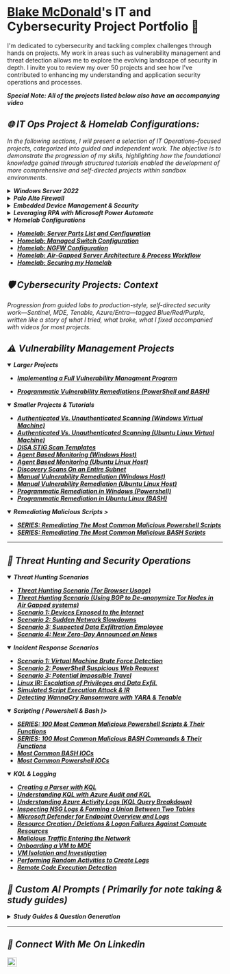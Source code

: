 
# <a href="https://www.linkedin.com/in/blake-mcdonald-65899a241/">Blake McDonald</a>'s IT and Cybersecurity Project Portfolio 🔐

I'm dedicated to cybersecurity and tackling complex challenges through hands on projects. My work in areas such as vulnerability management and threat detection allows me to explore the evolving landscape of security in depth. I invite you to review my over 50 projects and see how I've contributed to enhancing my understanding and application security operations and processes.

<i>  **Special Note: All of the projects listed below also have an accompanying video** <i>

## 🌐 IT Ops Project & Homelab Configurations:

In the following sections, I will present a selection of IT Operations–focused projects, categorized into guided and independent work. The objective is to demonstrate the progression of my skills, highlighting how the foundational knowledge gained through structured tutorials enabled the development of more comprehensive and self-directed projects within sandbox environments.


<details>
<summary><strong>Windows Server 2022</strong></summary>

- **[Creating a Windows Answer File for Automated Installation and Deployment on Windows Server 2022](https://github.com/Blake-McDonald/Proj1)**
- **[Configure DNS and DHCP on Windows Server 2022](https://github.com/Blake-McDonald/DNSDHCPWin22/blob/main/README.md)**
- **[Implement File and Storage Services Management on Windows Server 2022]()**
</details>


<details>
<summary><strong>Palo Alto Firewall</strong></summary>

- **[Initialization and Licensing]()**
- **[Updating the Palo Alto Firewall]()**
- **[Configure Security Zones and Layer 3 Interfaces]()**
- **[App-ID and Other Objects]()**
- **[Shape Traffic Using Security Policy Rules]()**
</details>

<details>
<summary><strong>Embedded Device Management & Security</strong></summary>

- **[Hardening an Enterprise Copier with Secure Printing]()**
- **[Deploy Server-Based Secure-Print Management (PaperCut)]()**
-  **[Document Enterprise MFP Features & Troubleshooting Best Practices]()**
- **[Create Custom PaperCut Print Policies with JavaScript]()**
- **[Device Configuration Migration]()**
- **[Convert Address Books Across Device Brands]()**
</details>

<details>
<summary><strong> Leveraging RPA with Microsoft Power Automate</strong></summary>

- **[Build a Simple Power Automate Flow]()**
- **[Automate Desktop Actions with Power Automate Desktop]()**
- **[	Build a Power Automate Applet to Complete Repetitive Tasks]()**
</details>

<details open>
<summary><strong>Homelab Configurations</strong></summary>
  
- **[Homelab: Server Parts List and Configuration](https://github.com/Blake-McDonald/Homelab-Server-Parts-List-and-Configuration/blob/main/README.md)**
- **[Homelab: Managed Switch Configuration]()**
- **[Homelab: NGFW Configuration]()**
- **[Homelab: Air-Gapped Server Architecture & Process Workflow]()**
- **[Homelab: Securing my Homelab]()**
  
</details>



## 🛡️ Cybersecurity Projects: Context

Progression from guided labs to production-style, self-directed security work—Sentinel, MDE, Tenable, Azure/Entra—tagged Blue/Red/Purple, written like a story of what I tried, what broke, what I fixed accompanied with videos for most projects.


## ⚠️ Vulnerability Management Projects
<details open>
<summary><strong> Larger Projects </strong></summary>
  
- **[Implementing a Full Vulnerability Managment Program](https://github.com/Blake-McDonald/Implementing-a-Full-Vulnerability-Managment-Program/blob/main/README.md)**
- **[Programmatic Vulnerability Remediations (PowerShell and BASH)](https://github.com/joshcybertest/programmatic-vulnerability-remediations)**
  </details>
  
  <details open>
<summary><strong> Smaller Projects & Tutorials </strong></summary>

- **[Authenticated Vs. Unauthenticated Scanning (Windows Virtual Machine)](https://github.com/Blake-McDonald/Tenable-Auth-vs-Unauth)**
- **[Authenticated Vs. Unauthenticated Scanning (Ubuntu Linux Virtual Machine)](https://github.com/Blake-McDonald/Auth-Vs-Unauth-Linux/blob/main/README.md)**
- **[DISA STIG Scan Templates](https://github.com/Blake-McDonald/DISA-STIG-Scan-Templates/blob/main/README.md)**
- **[Agent Based Monitoring (Windows Host)]()**
- **[Agent Based Monitoring (Ubuntu Linux Host)]()**
- **[Discovery Scans On an Entire Subnet](https://github.com/Blake-McDonald/Discovery-Scans-On-an-Entire-Subnet/blob/main/README.md)**
- **[Manual Vulnerability Remediation (Windows Host)](https://github.com/Blake-McDonald/Manual-Vulnerability-Remediation-Windows-Host-)**
- **[Manual Vulnerability Remediation (Ubuntu Linux Host)](https://github.com/Blake-McDonald/Manual-Vulnerability-Remediation-Ubuntu-Linux-Host-)**
- **[Programmatic Remediation in Windows (Powershell)](https://github.com/Blake-McDonald/Programmatic-Remediation-in-Windows-Powershell-)**
- **[Programmatic Remediation in Ubuntu Linux (BASH)]()**
  </details>

<details open>
<summary><strong> Remediating Malicious Scripts ></summary>

- **[SERIES: Remediating The Most Common Malicious Powershell Scripts]()**
- **[SERIES: Remediating The Most Common Malicious BASH Scripts]()**
</details>


  <hr>
  
## 🚨 Threat Hunting and Security Operations
  <details open>
<summary><strong> Threat Hunting Scenarios </strong></summary>
    
- **[Threat Hunting Scenario (Tor Browser Usage)](https://github.com/joshmadakor0/threat-hunting-scenario-tor)**
- **[Threat Hunting Scenario (Using BGP to De-anonymize Tor Nodes in Air Gapped systems)]()**
- **[Scenario 1: Devices Exposed to the Internet]()**
- **[Scenario 2: Sudden Network Slowdowns]()**
- **[Scenario 3: Suspected Data Exfiltration Employee]()**
- **[Scenario 4: New Zero-Day Announced on News]()**
    
 </details>

  <details open>
<summary><strong> Incident Response Scenarios </strong></summary>
    
- **[Scenario 1: Virtual Machine Brute Force Detection]()**
- **[Scenario 2: PowerShell Suspicious Web Request]()**
- **[Scenario 3: Potential Impossible Travel]()**
- **[Linux IR: Escalation of Privileges and Data Exfil.]()**
- **[Simulated Script Execution Attack & IR]()**
- **[Detecting WannaCry Ransomware with YARA & Tenable]()**

 </details>
 
<details open>
<summary><strong>Scripting ( Powershell & Bash )></summary>

- **[SERIES: 100 Most Common Malicious Powershell Scripts & Their Functions ]()**
- **[SERIES: 100 Most Common Malicious BASH Commands & Their Functions ]()**
- **[Most Common BASH IOCs]()**
- **[Most Common Powershell IOCs]()**
</details>

<details open>
<summary><strong> KQL & Logging </strong></summary>

- **[Creating a Parser with KQL](https://github.com/Blake-McDonald/Proj1)**
- **[Understanding KQL with Azure Audit and KQL](https://github.com/Blake-McDonald/Blake-McDonald-Understanding-KQL-with-Azure-Audit-and-KQL/tree/main)**
- **[Understanding Azure Activity Logs (KQL Query Breakdown)](https://github.com/Blake-McDonald/Azure-Activity-Logs)**
- **[Inspecting NSG Logs & Forming a Union Between Two Tables ]([https://github.com/Blake-McDonald/Inspecting-NSG-Logs)**
- **[Microsoft Defender for Endpoint Overview and Logs](https://github.com/Blake-McDonald/Proj1)**
- **[Resource Creation / Deletions & Logon Failures Against Compute Resources](https://github.com/Blake-McDonald/Proj1)**
- **[Malicious Traffic Entering the Network](https://github.com/Blake-McDonald/Proj1)**
- **[Onboarding a VM to MDE](https://github.com/Blake-McDonald/Proj1)**
- **[VM Isolation and Investigation](https://github.com/Blake-McDonald/Proj1)**
- **[Performing Random Activities to Create Logs](https://github.com/Blake-McDonald/Proj1)**
- **[Remote Code Execution Detection](https://github.com/Blake-McDonald/Proj1)**
</details>

</hr>


## 🤖 Custom AI Prompts ( Primarily for note taking & study guides) 

  <details>
<summary><strong> Study Guides & Question Generation </strong></summary>
    
- **[SC-200 Study Guide MCQ Prompts](https://github.com/Blake-McDonald/ChatGpt-Study-Prompts)**

   </details>
<hr/>


## 🤳 Connect With Me On Linkedin
[<img align="left" alt="___________ | LinkedIn" width="22px" src="https://cdn.jsdelivr.net/npm/simple-icons@v3/icons/linkedin.svg" />][linkedin]


[linkedin]: https://linkedin.com/in/blake-mcdonald-65899a241

<!--
<img width="35" alt="image" src="https://github.com/user-attachments/assets/2f41c7cd-5ea8-4475-b451-a37161b6c3fb"> 
<img width="35" alt="image" src="https://github.com/user-attachments/assets/77649969-9910-4994-8b96-74a116cfb2a8">
-->
